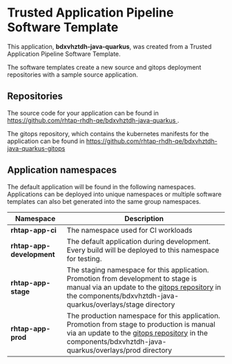 # Trusted Application Pipeline Software Template

This application, **bdxvhztdh-java-quarkus**, was created from a Trusted Application Pipeline Software Template.

The software templates create a new source and gitops deployment repositories with a sample source application. 

## Repositories

The source code for your application can be found in [https://github.com/rhtap-rhdh-qe/bdxvhztdh-java-quarkus ](https://github.com/rhtap-rhdh-qe/bdxvhztdh-java-quarkus ).
 
The gitops repository, which contains the kubernetes manifests for the application can be found in 
[https://github.com/rhtap-rhdh-qe/bdxvhztdh-java-quarkus-gitops ](https://github.com/rhtap-rhdh-qe/bdxvhztdh-java-quarkus-gitops ) 

## Application namespaces 

The default application will be found in the following namespaces. Applications can be deployed into unique namespaces or multiple software templates can also bet generated into the same group namespaces.  

|  Namespace   |  Description   |  
| -------- | -------- |
| **rhtap-app-ci** | The namespace used for CI workloads |
| **rhtap-app-development** | The default application during development. Every build will be deployed to this namespace for testing. |
| **rhtap-app-stage** | The staging namespace for this application. Promotion from development to stage is manual via an update to the [gitops repository](https://github.com/rhtap-rhdh-qe/bdxvhztdh-java-quarkus-gitops ) in the components/bdxvhztdh-java-quarkus/overlays/stage directory |
| **rhtap-app-prod** | The production namespace for this application. Promotion from stage to production is manual via an update to the [gitops repository](https://github.com/rhtap-rhdh-qe/bdxvhztdh-java-quarkus-gitops ) in the components/bdxvhztdh-java-quarkus/overlays/prod directory |